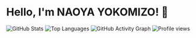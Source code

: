 # Hello, I'm NAOYA YOKOMIZO! 👋
![GitHub Stats](https://github-readme-stats.vercel.app/api?username=moon088&show_icons=true&theme=radical)
![Top Languages](https://github-readme-stats.vercel.app/api/top-langs/?username=moon088&layout=compact&theme=radical)
![GitHub Activity Graph](https://activity-graph.herokuapp.com/graph?username=moon088&theme=react-dark)
![Profile views](https://komarev.com/ghpvc/?username=moon088&color=green)

<!--
**moon088/moon088** is a ✨ _special_ ✨ repository because its `README.md` (this file) appears on your GitHub profile.

Here are some ideas to get you started:

- 🔭 I’m currently working on ...
- 🌱 I’m currently learning ...
- 👯 I’m looking to collaborate on ...
- 🤔 I’m looking for help with ...
- 💬 Ask me about ...
- 📫 How to reach me: ...
- 😄 Pronouns: ...
- ⚡ Fun fact: ...
-->
